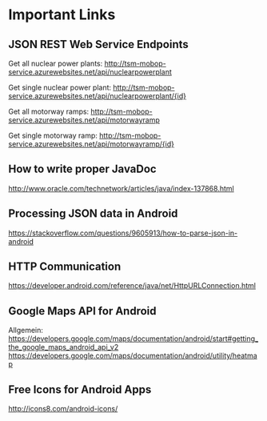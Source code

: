 # Important Links

## JSON REST Web Service Endpoints

Get all nuclear power plants:
http://tsm-mobop-service.azurewebsites.net/api/nuclearpowerplant

Get single nuclear power plant:
http://tsm-mobop-service.azurewebsites.net/api/nuclearpowerplant/{id}

Get all motorway ramps:
http://tsm-mobop-service.azurewebsites.net/api/motorwayramp

Get single motorway ramp:
http://tsm-mobop-service.azurewebsites.net/api/motorwayramp/{id}

## How to write proper JavaDoc

http://www.oracle.com/technetwork/articles/java/index-137868.html

## Processing JSON data in Android

https://stackoverflow.com/questions/9605913/how-to-parse-json-in-android

## HTTP Communication

https://developer.android.com/reference/java/net/HttpURLConnection.html

## Google Maps API for Android

Allgemein:
https://developers.google.com/maps/documentation/android/start#getting_the_google_maps_android_api_v2
https://developers.google.com/maps/documentation/android/utility/heatmap

## Free Icons for Android Apps

http://icons8.com/android-icons/


